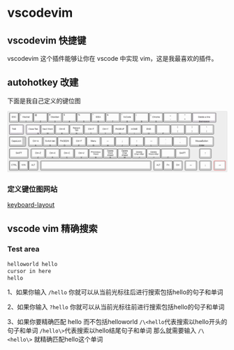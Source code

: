 # vscodevim

## vscodevim 快捷键

vscodevim 这个插件能够让你在 vscode 中实现 vim，这是我最喜欢的插件。

## autohotkey 改建

下面是我自己定义的键位图

![img](../../img/keyboard-layout.png)

### 定义键位图网站

[keyboard-layout](http://www.keyboard-layout-editor.com/#/gists/64d34ea30c1220a7c7aec8517bc05200)

## vscode vim 精确搜索

### Test area

```text
helloworld hello
cursor in here
hello
```

1、如果你输入 `/hello` 你就可以从当前光标往后进行搜索包括hello的句子和单词

2、如果你输入 `?hello` 你就可以从当前光标往前进行搜索包括hello的句子和单词

3、如果你要精确匹配 hello 而不包括helloworld
`/\<hello`代表搜索以hello开头的句子和单词
`/hello\>`代表搜索以hello结尾句子和单词
那么就需要输入 `/\<hello\>` 就精确匹配hello这个单词
